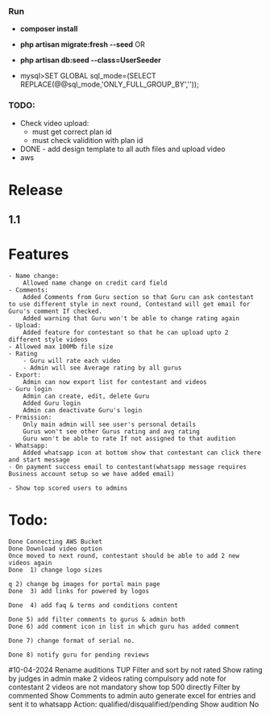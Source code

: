 ### Run

- **composer install**
- **php artisan migrate:fresh --seed**
OR
- **php artisan db:seed --class=UserSeeder**

- mysql>SET GLOBAL sql_mode=(SELECT REPLACE(@@sql_mode,'ONLY_FULL_GROUP_BY',''));


### TODO:
- Check video upload:
    - must get correct plan id
    - must check validition with plan id
- DONE - add design template to all auth files and upload video
- aws
 
# Release
## 1.1
# Features
    - Name change:
        Allowed name change on credit card field
    - Comments:
        Added Comments from Guru section so that Guru can ask contestant to use different style in next round, Contestand will get email for Guru's comment If checked.
        Added warning that Guru won't be able to change rating again
    - Upload:
        Added feature for contestant so that he can upload upto 2 different style videos
    - Allowed max 100Mb file size
    - Rating
        - Guru will rate each video
        - Admin will see Average rating by all gurus
    - Export:
        Admin can now export list for contestant and videos
    - Guru login
        Admin can create, edit, delete Guru
        Added Guru login
        Admin can deactivate Guru's login        
    - Prmission:
        Only main admin will see user's personal details
        Gurus won't see other Gurus rating and avg rating
        Guru won't be able to rate If not assigned to that audition 
    - Whatsapp:
        Added whatsapp icon at bottom show that contestant can click there and start message
    - On payment success email to contestant(whatsapp message requires Business account setup so we have added email)

    - Show top scored users to admins


 # Todo:
    Done Connecting AWS Bucket
    Done Download video option
    Once moved to next round, contestant should be able to add 2 new videos again
    Done  1) change logo sizes
    
    q 2) change bg images for portal main page
    Done  3) add links for powered by logos
    
    Done  4) add faq & terms and conditions content
    
    Done 5) add filter comments to gurus & admin both
    Done 6) add comment icon in list in which guru has added comment
    
    Done 7) change format of serial no.

    Done 8) notify guru for pending reviews

    
#10-04-2024
Rename auditions TUP
Filter and sort by not rated
Show rating by judges in admin
make 2 videos rating compulsory
add note for contestant 2 videos are not mandatory
show top 500 directly 
Filter by commented
Show Comments to admin
auto generate excel for entries and sent it to whatsapp
Action: qualified/disqualified/pending
Show audition No

